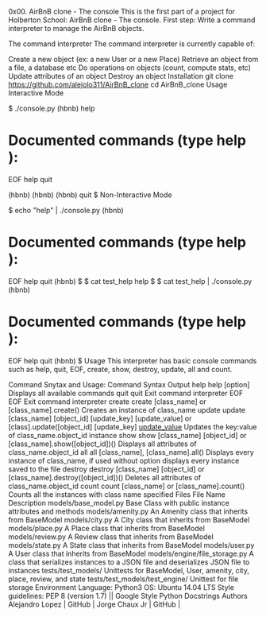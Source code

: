 
0x00. AirBnB clone - The console
This is the first part of a project for Holberton School: AirBnB clone - The console. First step: Write a command interpreter to manage the AirBnB objects.

The command interpreter
The command interpreter is currently capable of:

Create a new object (ex: a new User or a new Place)
Retrieve an object from a file, a database etc
Do operations on objects (count, compute stats, etc)
Update attributes of an object
Destroy an object
Installation
git clone https://github.com/alejolo311/AirBnB_clone
cd AirBnB_clone
Usage
Interactive Mode

$ ./console.py
(hbnb) help

Documented commands (type help <topic>):
========================================
EOF  help  quit

(hbnb)
(hbnb)
(hbnb) quit
$
Non-Interactive Mode

$ echo "help" | ./console.py
(hbnb)

Documented commands (type help <topic>):
========================================
EOF  help  quit
(hbnb)
$
$ cat test_help
help
$
$ cat test_help | ./console.py
(hbnb)

Documented commands (type help <topic>):
========================================
EOF  help  quit
(hbnb)
$
Usage
This interpreter has basic console commands such as help, quit, EOF, create, show, destroy, update, all and count.

Command Snytax and Usage:
Command	Syntax	Output
help	help [option]	Displays all available commands
quit	quit	Exit command interpreter
EOF	EOF	Exit command interpreter
create	create [class_name] or [class_name].create()	Creates an instance of class_name
update	update [class_name] [object_id] [update_key] [update_value] or [class].update([object_id] [update_key] [update_value]()	Updates the key:value of class_name.object_id instance
show	show [class_name] [object_id] or [class_name].show([object_id])()	Displays all attributes of class_name.object_id
all	all [class_name], [class_name].all()	Displays every instance of class_name, if used without option displays every instance saved to the file
destroy	destroy [class_name] [object_id] or [class_name].destroy([object_id])()	Deletes all attributes of class_name.object_id
count	count [class_name] or [class_name].count()	Counts all the instances with class name specified
Files
File Name	Description
models/base_model.py	Base Class with public instance attributes and methods
models/amenity.py	An Amenity class that inherits from BaseModel
models/city.py	A City class that inherits from BaseModel
models/place.py	A Place class that inherits from BaseModel
models/review.py	A Review class that inherits from BaseModel
models/state.py	A State class that inherits from BaseModel
models/user.py	A User class that inherits from BaseModel
models/engine/file_storage.py	A class that serializes instances to a JSON file and deserializes JSON file to instances
tests/test_models/	Unittests for BaseModel, User, amenity, city, place, review, and state
tests/test_models/test_engine/	Unittest for file storage
Environment
Language: Python3
OS: Ubuntu 14.04 LTS
Style guidelines: PEP 8 (version 1.7) || Google Style Python Docstrings
Authors
Alejandro Lopez | GitHub |
Jorge Chaux Jr | GitHub |
